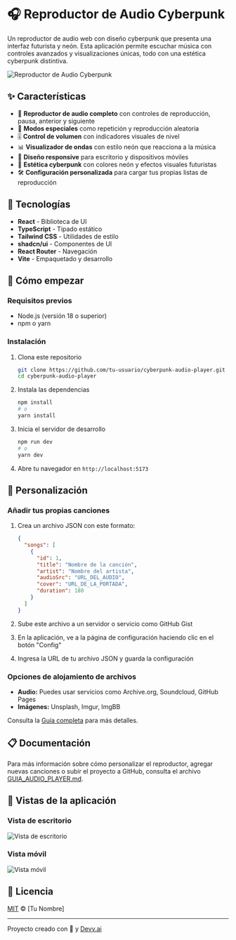 # 🎧 Reproductor de Audio Cyberpunk

Un reproductor de audio web con diseño cyberpunk que presenta una interfaz futurista y neón. Esta aplicación permite escuchar música con controles avanzados y visualizaciones únicas, todo con una estética cyberpunk distintiva.

![Reproductor de Audio Cyberpunk](https://images.unsplash.com/photo-1614149162883-504ce4d13909?w=800&h=400&fit=crop)

## ✨ Características

- 🎵 **Reproductor de audio completo** con controles de reproducción, pausa, anterior y siguiente
- 🔄 **Modos especiales** como repetición y reproducción aleatoria
- 🎚️ **Control de volumen** con indicadores visuales de nivel
- 📊 **Visualizador de ondas** con estilo neón que reacciona a la música
- 📱 **Diseño responsive** para escritorio y dispositivos móviles
- 🎨 **Estética cyberpunk** con colores neón y efectos visuales futuristas
- 🛠️ **Configuración personalizada** para cargar tus propias listas de reproducción

## 🚀 Tecnologías

- **React** - Biblioteca de UI
- **TypeScript** - Tipado estático
- **Tailwind CSS** - Utilidades de estilo
- **shadcn/ui** - Componentes de UI
- **React Router** - Navegación
- **Vite** - Empaquetado y desarrollo

## 🏁 Cómo empezar

### Requisitos previos

- Node.js (versión 18 o superior)
- npm o yarn

### Instalación

1. Clona este repositorio
   ```bash
   git clone https://github.com/tu-usuario/cyberpunk-audio-player.git
   cd cyberpunk-audio-player
   ```

2. Instala las dependencias
   ```bash
   npm install
   # o
   yarn install
   ```

3. Inicia el servidor de desarrollo
   ```bash
   npm run dev
   # o
   yarn dev
   ```

4. Abre tu navegador en `http://localhost:5173`

## 🎵 Personalización

### Añadir tus propias canciones

1. Crea un archivo JSON con este formato:
   ```json
   {
     "songs": [
       {
         "id": 1,
         "title": "Nombre de la canción",
         "artist": "Nombre del artista",
         "audioSrc": "URL_DEL_AUDIO",
         "cover": "URL_DE_LA_PORTADA",
         "duration": 180
       }
     ]
   }
   ```

2. Sube este archivo a un servidor o servicio como GitHub Gist

3. En la aplicación, ve a la página de configuración haciendo clic en el botón "Config"

4. Ingresa la URL de tu archivo JSON y guarda la configuración

### Opciones de alojamiento de archivos

- **Audio:** Puedes usar servicios como Archive.org, Soundcloud, GitHub Pages
- **Imágenes:** Unsplash, Imgur, ImgBB

Consulta la [Guía completa](./src/docs/GUIA_AUDIO_PLAYER.md) para más detalles.

## 📋 Documentación

Para más información sobre cómo personalizar el reproductor, agregar nuevas canciones o subir el proyecto a GitHub, consulta el archivo [GUIA_AUDIO_PLAYER.md](./src/docs/GUIA_AUDIO_PLAYER.md).

## 📱 Vistas de la aplicación

### Vista de escritorio
![Vista de escritorio](https://images.unsplash.com/photo-1518770660439-4636190af475?w=800&h=400&fit=crop)

### Vista móvil
![Vista móvil](https://images.unsplash.com/photo-1515405295579-ba7b45403062?w=400&h=600&fit=crop)

## 📄 Licencia

[MIT](LICENSE) © [Tu Nombre]

---

Proyecto creado con 💜 y [Devv.ai](https://devv.ai)